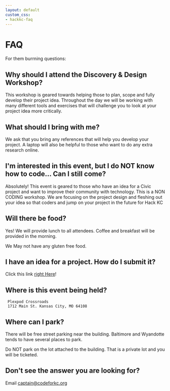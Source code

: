 ```yaml
---
layout: default
custom_css:
- hackkc-faq
---
```


# FAQ

For them burrning questions:


## Why should I attend the Discovery & Design Workshop?

This workshop is geared towards helping those to plan, scope and fully develop their project idea. Throughout the day we will be working with many different tools and exercises that will challenge you to look at your project idea more critically.  

## What should I bring with me?

We ask that you bring any references that will help you develop your project. A laptop will also be helpful to those who want to do  any extra research online.

## I'm interested in this event, but I do NOT know how to code... Can I still come?

Absolutely! This event is geared to those who have an idea for a Civic project and want to improve their community with technology. This is a NON CODING workshop.  We are focusing on the project design and fleshing out your idea so that coders and jump on your project in the future for Hack KC


## Will there be food? 

Yes! We will provide lunch to all attendees. Coffee and breakfast will be provided in the morning. 

We May not have any gluten free food.

## I have an idea for a project. How do I submit it?

Click this link [right Here](https://docs.google.com/forms/d/e/1FAIpQLSeRGU__67RvUxgh5ntLkWugp9S1zA1veW1pEJOqs0gJOxK3Kw/viewform?c=0&w=1)!


## Where is this event being held?

````
 Plexpod Crossroads
 1712 Main St. Kansas City, MO 64108
````

## Where can I park?

There will be free street parking near the building. Baltimore and Wyandotte tends to have several places to park.  

Do NOT park on the lot attached to the building. That is a private lot and you will be ticketed.


## Don't see the answer you are looking for?

Email captain@codeforkc.org


